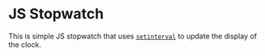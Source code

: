 # JS Stopwatch

This is simple JS stopwatch that uses [`setinterval`](https://developer.mozilla.org/en-US/docs/Web/API/WindowOrWorkerGlobalScope/setInterval) to update the display of the clock.